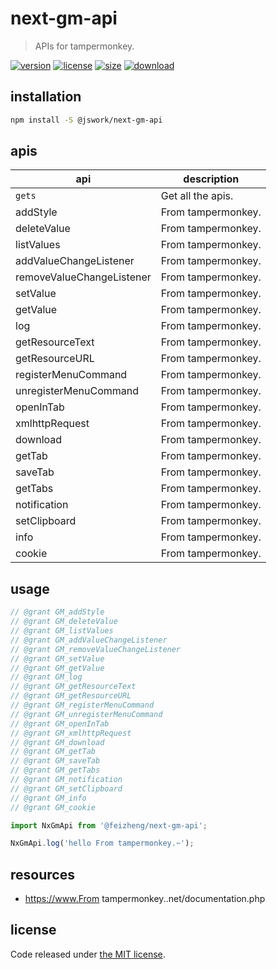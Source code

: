 # next-gm-api
> APIs for tampermonkey.

[![version][version-image]][version-url]
[![license][license-image]][license-url]
[![size][size-image]][size-url]
[![download][download-image]][download-url]

## installation
```bash
npm install -S @jswork/next-gm-api
```

## apis
| api                       | description        |
|---------------------------|--------------------|
| `gets`                    | Get all the apis.  |
| addStyle                  | From tampermonkey. |
| deleteValue               | From tampermonkey. |
| listValues                | From tampermonkey. |
| addValueChangeListener    | From tampermonkey. |
| removeValueChangeListener | From tampermonkey. |
| setValue                  | From tampermonkey. |
| getValue                  | From tampermonkey. |
| log                       | From tampermonkey. |
| getResourceText           | From tampermonkey. |
| getResourceURL            | From tampermonkey. |
| registerMenuCommand       | From tampermonkey. |
| unregisterMenuCommand     | From tampermonkey. |
| openInTab                 | From tampermonkey. |
| xmlhttpRequest            | From tampermonkey. |
| download                  | From tampermonkey. |
| getTab                    | From tampermonkey. |
| saveTab                   | From tampermonkey. |
| getTabs                   | From tampermonkey. |
| notification              | From tampermonkey. |
| setClipboard              | From tampermonkey. |
| info                      | From tampermonkey. |
| cookie                    | From tampermonkey. |

## usage
```js
// @grant GM_addStyle
// @grant GM_deleteValue
// @grant GM_listValues
// @grant GM_addValueChangeListener
// @grant GM_removeValueChangeListener
// @grant GM_setValue
// @grant GM_getValue
// @grant GM_log
// @grant GM_getResourceText
// @grant GM_getResourceURL
// @grant GM_registerMenuCommand
// @grant GM_unregisterMenuCommand
// @grant GM_openInTab
// @grant GM_xmlhttpRequest
// @grant GM_download
// @grant GM_getTab
// @grant GM_saveTab
// @grant GM_getTabs
// @grant GM_notification
// @grant GM_setClipboard
// @grant GM_info
// @grant GM_cookie

import NxGmApi from '@feizheng/next-gm-api';

NxGmApi.log('hello From tampermonkey.~');
```

## resources
- https://www.From tampermonkey..net/documentation.php

## license
Code released under [the MIT license](https://github.com/afeiship/next-gm-api/blob/master/LICENSE.txt).

[version-image]: https://img.shields.io/npm/v/@jswork/next-gm-api
[version-url]: https://npmjs.org/package/@jswork/next-gm-api

[license-image]: https://img.shields.io/npm/l/@jswork/next-gm-api
[license-url]: https://github.com/afeiship/next-gm-api/blob/master/LICENSE.txt

[size-image]: https://img.shields.io/bundlephobia/minzip/@jswork/next-gm-api
[size-url]: https://github.com/afeiship/next-gm-api/blob/master/dist/next-gm-api.min.js

[download-image]: https://img.shields.io/npm/dm/@jswork/next-gm-api
[download-url]: https://www.npmjs.com/package/@jswork/next-gm-api
